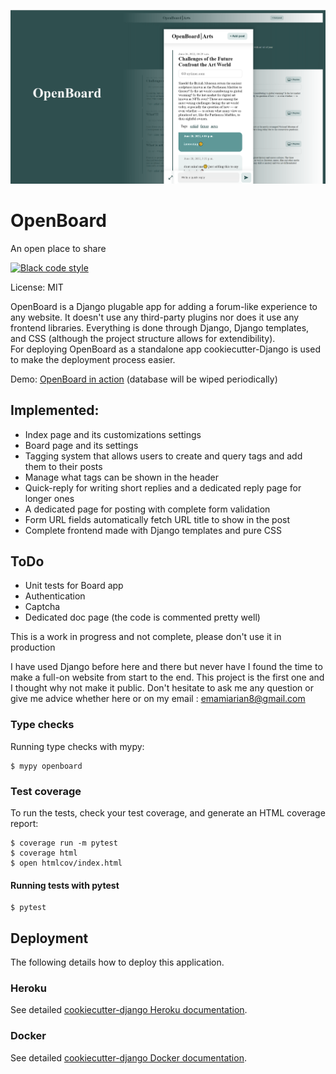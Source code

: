 ![](header_pic.png)
# OpenBoard

An open place to share

[![Black code style](https://img.shields.io/badge/code%20style-black-000000.svg)](https://github.com/ambv/black)

License: MIT

OpenBoard is a Django plugable app for adding a forum-like experience to any website. It doesn't use any third-party plugins nor does it use any frontend libraries. Everything is done through Django, Django templates, and CSS (although the project structure allows for extendibility).<br>
For deploying OpenBoard as a standalone app cookiecutter-Django is used to make the deployment process easier.<br>

Demo: [OpenBoard in action](https://openboarddemo.herokuapp.com/) (database will be wiped periodically)


## Implemented:
- Index page and its customizations settings
- Board page and its settings
- Tagging system that allows users to create and query tags and add them to their posts
- Manage what tags can be shown in the header
- Quick-reply for writing short replies and a dedicated reply page for longer ones
- A dedicated page for posting with complete form validation
- Form URL fields automatically fetch URL title to show in the post
- Complete frontend made with Django templates and pure CSS

## ToDo
- Unit tests for Board app
- Authentication
- Captcha
- Dedicated doc page (the code is commented pretty well)

This is a work in progress and not complete, please don't use it in production

I have used Django before here and there but never have I found the time to make a full-on website from start to the end. This project is the first one and I thought why not make it public. Don't hesitate to ask me any question or give me advice whether here or on my email : emamiarian8@gmail.com

### Type checks

Running type checks with mypy:

    $ mypy openboard

### Test coverage

To run the tests, check your test coverage, and generate an HTML coverage report:

    $ coverage run -m pytest
    $ coverage html
    $ open htmlcov/index.html

#### Running tests with pytest

    $ pytest

## Deployment

The following details how to deploy this application.

### Heroku

See detailed [cookiecutter-django Heroku documentation](http://cookiecutter-django.readthedocs.io/en/latest/deployment-on-heroku.html).

### Docker

See detailed [cookiecutter-django Docker documentation](http://cookiecutter-django.readthedocs.io/en/latest/deployment-with-docker.html).
